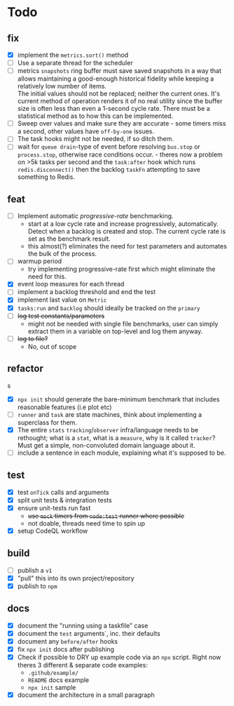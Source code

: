 # Todo

## fix

- [x] implement the `metrics.sort()` method
- [ ] Use a separate thread for the scheduler
- [ ] metrics `snapshots` ring buffer must save saved snapshots in a 
      way that allows maintaining a good-enough historical fidelity 
      while keeping a relatively low number of items.   
      The initial values should not be replaced; neither the current ones. 
      It's current method of operation renders it of no real utility since the 
      buffer size is often less than even a 1-second cycle rate.
      There must be a statistical method as to how this can be implemented.
- [ ] Sweep over values and make sure they are accurate - some timers miss
      a second, other values have `off-by-one` issues.
- [ ] The task hooks might not be needed, if so ditch them.
- [ ] wait for `queue drain`-type of event before resolving `bus.stop` or 
      `process.stop`, otherwise race conditions occur.
      - theres now a problem on >5k tasks per second and the `task:after` 
        hook which runs `redis.disconnect()` then the backlog `taskFn` 
        attempting to save something to Redis.

## feat 

- [ ] Implement automatic *progressive-rate* benchmarking.
  - start at a low cycle rate and increase progressively, automatically. 
    Detect when a backlog is created and stop.
    The current cycle rate is set as the benchmark result.
  - this almost(?) eliminates the need for test parameters and automates the 
    bulk of the process.
- [ ] warmup period 
  - try implementing progressive-rate first which might eliminate the need
    for this.
- [x] event loop measures for each thread
- [ ] implement a backlog threshold and end the test
- [x] implement last value on `Metric`
- [x] `tasks:run` and `backlog` should ideally be tracked on the `primary`
- [ ] ~~log test constants/parameters~~
  - might not be needed with single file benchmarks, user can simply 
    extract them in a variable on top-level and log them anyway.
- [ ] ~~log to file?~~ 
     - No, out of scope

## refactor 
s
- [x] `npx init` should generate the bare-minimum benchmark that includes 
      reasonable features (i.e plot etc)
- [ ] `runner` and `task` are state machines, think about implementing a
  superclass for them.
- [x] The entire `stats` `tracking`/`observer` infra/language needs to be 
      rethought; what is a `stat`, what is a `measure`, why is it called 
      `tracker`?  Must get a simple, non-convoluted domain language about it.
- [ ] include a sentence in each module, explaining what it's supposed to be.

## test

- [x] test `onTick` calls and arguments
- [x] split unit tests & integration tests
- [x] ensure unit-tests run fast
  - ~~use `mock` timers from `node:test` runner where possible~~
  - not doable, threads need time to spin up
- [x] setup CodeQL workflow

## build

- [ ] publish a `v1`
- [x] "pull" this into its own project/repository
- [x] publish to `npm`

## docs

- [x] document the "running using a taskfile" case
- [x] document the `test` arguments`, inc. their defaults
- [x] document any `before/after` hooks
- [x] fix `npx init` docs after publishing
- [x] Check if possible to DRY up example code via an `npx` script. 
  Right now theres 3 different & separate code examples:
  - `.github/example/` 
  - `README` docs example 
  - `npx init` sample
- [x] document the architecture in a small paragraph
